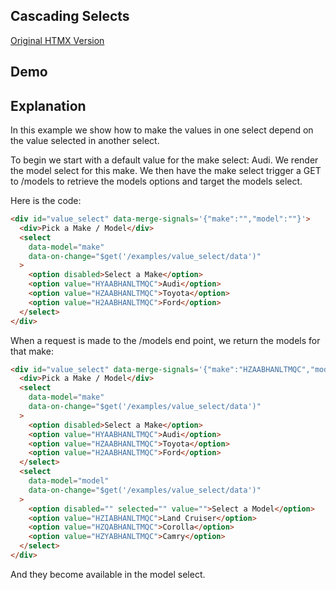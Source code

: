 ## Cascading Selects

[Original HTMX Version](https://htmx.org/examples/value-select/)

## Demo

<div
    id="value_select"
    data-on-load="$get('/examples/value_select/data')"
>
</div>

## Explanation

In this example we show how to make the values in one select depend on the value selected in another select.

To begin we start with a default value for the make select: Audi. We render the model select for this make. We then have the make select trigger a GET to /models to retrieve the models options and target the models select.

Here is the code:

```html
<div id="value_select" data-merge-signals='{"make":"","model":""}'>
  <div>Pick a Make / Model</div>
  <select
    data-model="make"
    data-on-change="$get('/examples/value_select/data')"
  >
    <option disabled>Select a Make</option>
    <option value="HYAABHANLTMQC">Audi</option>
    <option value="HZAABHANLTMQC">Toyota</option>
    <option value="H2AABHANLTMQC">Ford</option>
  </select>
</div>
```

When a request is made to the /models end point, we return the models for that make:

```html
<div id="value_select" data-merge-signals='{"make":"HZAABHANLTMQC","model":""}'>
  <div>Pick a Make / Model</div>
  <select
    data-model="make"
    data-on-change="$get('/examples/value_select/data')"
  >
    <option disabled>Select a Make</option>
    <option value="HYAABHANLTMQC">Audi</option>
    <option value="HZAABHANLTMQC">Toyota</option>
    <option value="H2AABHANLTMQC">Ford</option>
  </select>
  <select
    data-model="model"
    data-on-change="$get('/examples/value_select/data')"
  >
    <option disabled="" selected="" value="">Select a Model</option>
    <option value="HZIABHANLTMQC">Land Cruiser</option>
    <option value="HZQABHANLTMQC">Corolla</option>
    <option value="HZYABHANLTMQC">Camry</option>
  </select>
</div>
```

And they become available in the model select.
